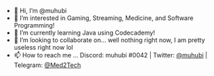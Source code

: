 - 👋 Hi, I’m @muhubi
- 👀 I’m interested in Gaming, Streaming, Medicine, and Software Programming!
- 🌱 I’m currently learning Java using Codecademy!
- 💞️ I’m looking to collaborate on... well nothing right now, I am pretty useless right now lol
- 📫 How to reach me ... Discord: muhubi #0042 | Twitter: [@muhubi](https://twitter.com/muhubi) | Telegram: [@Med2Tech](https://t.me/Med2Tech)

<!---
muhubi/muhubi is a ✨ special ✨ repository because its `README.md` (this file) appears on your GitHub profile.
You can click the Preview link to take a look at your changes.
--->
